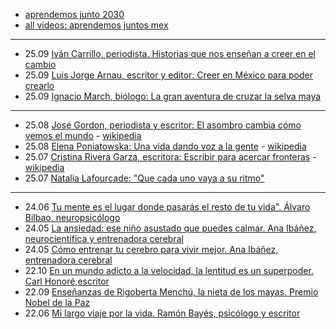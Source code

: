 
- [aprendemos junto 2030](https://aprendemosjuntos.bbva.com/)
- [all videos: aprendemos juntos mex](https://www.youtube.com/@AprendemosJuntos_mex/videos)

---
- 25.09 [Iván Carrillo, periodista. Historias que nos enseñan a creer en el cambio](https://www.youtube.com/watch?v=8tQmYt12wmE)
- 25.09 [Luis Jorge Arnau, escritor y editor: Creer en México para poder crearlo](https://www.youtube.com/watch?v=OI8wnZzlxbM)
- 25.09 [Ignacio March, biólogo: La gran aventura de cruzar la selva maya](https://www.youtube.com/watch?v=PvkKaVLF_e4)
---
- 25.08 [José Gordon, periodista y escritor: El asombro cambia cómo vemos el mundo](https://www.youtube.com/watch?v=-WASV3r38Y4) - [wikipedia](https://en.wikipedia.org/wiki/Jos%C3%A9_Gordon)
- 25.08 [Elena Poniatowska: Una vida dando voz a la gente](https://www.youtube.com/watch?v=VPxlc02KVZA) - [wikipedia](https://en.wikipedia.org/wiki/Elena_Poniatowska)
- 25.07 [Cristina Rivera Garza, escritora: Escribir para acercar fronteras](https://www.youtube.com/watch?v=-HCBd3qQoBo) - [wikipedia](https://en.wikipedia.org/wiki/Cristina_Rivera_Garza)
- 25.07 [Natalia Lafourcade: "Que cada uno vaya a su ritmo"](https://www.youtube.com/watch?v=JpMq92fS6Z8)
---
- 24.06 [Tu mente es el lugar donde pasarás el resto de tu vida". Álvaro Bilbao, neuropsicólogo](https://www.youtube.com/watch?v=nR02TDcKZOM)
- 24.05 [La ansiedad: ese niño asustado que puedes calmar. Ana Ibáñez, neurocientífica y entrenadora cerebral](https://www.youtube.com/watch?v=F0eFv7iVjF4)
- 24.05 [Cómo entrenar tu cerebro para vivir mejor. Ana Ibáñez, entrenadora cerebral](https://www.youtube.com/watch?v=e-Xg-OLBS0o)
- 22.10 [En un mundo adicto a la velocidad, la lentitud es un superpoder. Carl Honoré,escritor](https://www.youtube.com/watch?v=9OwXyBfKXdM)
- 22.09 [Enseñanzas de Rigoberta Menchú, la nieta de los mayas. Premio Nobel de la Paz](https://www.youtube.com/watch?v=A8dM2NU8i_k)
- 22.06 [Mi largo viaje por la vida. Ramón Bayés, psicólogo y escritor](https://www.youtube.com/watch?v=vSrjyUELkKM)
